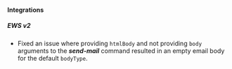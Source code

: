 
#### Integrations

##### EWS v2

- Fixed an issue where providing `htmlBody` and not providing `body` arguments to the ***send-mail*** command resulted in an empty email body for the default `bodyType`.  
